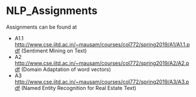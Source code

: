 # NLP_Assignments

Assignments can be found at 
- A1.1 http://www.cse.iitd.ac.in/~mausam/courses/col772/spring2019/A1/A1.1.pdf (Sentiment Mining on Text)
- A2 http://www.cse.iitd.ac.in/~mausam/courses/col772/spring2019/A2/A2.pdf (Domain Adaptation of word vectors)
- A3 http://www.cse.iitd.ac.in/~mausam/courses/col772/spring2019/A3/A3.pdf (Named Entity Recognition for Real Estate Text)
